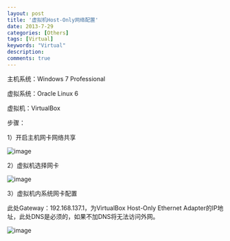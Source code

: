 ```yaml
---
layout: post
title: '虚拟机Host-Only网络配置'
date: 2013-7-29
categories: [Others]
tags: [Virtual]
keywords: "Virtual"
description: 
comments: true
---
```

主机系统：Windows 7 Professional

虚拟系统：Oracle Linux 6

虚拟机：VirtualBox

步骤：

1）开启主机网卡网络共享

![image](/images/uploads/2013/07/1.png)

2）虚拟机选择网卡

![image](/images/uploads/2013/07/2.png)

3）虚拟机内系统网卡配置

此处Gateway：192.168.137.1，为VirtualBox Host-Only Ethernet Adapter的IP地址，此处DNS是必须的，如果不加DNS将无法访问外网。

![image](/images/uploads/2013/07/QQ截图20130729223614.png)